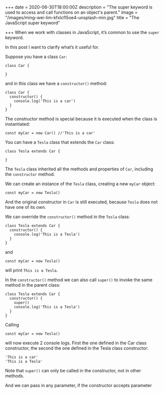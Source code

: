 +++
date = 2020-06-30T18:00:00Z
description = "The super keyword is used to access and call functions on an object's parent."
image = "/images/ming-wei-lim-kfxlcfl5oe4-unsplash-min.jpg"
title = "The JavaScript super keyword"

+++
When we work with classes in JavaScript, it’s common to use the `super` keyword.

In this post I want to clarify what’s it useful for.

Suppose you have a class `Car`:

    class Car {
    
    }

and in this class we have a `constructor()` method:

    class Car {
      constructor() {
        console.log('This is a car')
      }
    }

The constructor method is special because it is executed when the class is instantiated:

    const myCar = new Car() //'This is a car'
    

You can have a `Tesla` class that extends the `Car` class:

    class Tesla extends Car {
    
    }
    

The `Tesla` class inherited all the methods and properties of `Car`, including the `constructor` method.

We can create an instance of the `Tesla` class, creating a new `myCar` object:

    const myCar = new Tesla()

And the original constructor in `Car` is still executed, because `Tesla` does not have one of its own.

We can override the `constructor()` method in the `Tesla` class:

    class Tesla extends Car {
      constructor() {
        console.log('This is a Tesla')
      }
    }

and

    const myCar = new Tesla()

will print `This is a Tesla`.

In the `constructor()` method we can also call `super()` to invoke the same method in the parent class:

    class Tesla extends Car {
      constructor() {
        super()
        console.log('This is a Tesla')
      }
    }

Calling

    const myCar = new Tesla()

will now execute 2 console logs. First the one defined in the Car class constructor, the second the one defined in the Tesla class constructor:

    'This is a car'
    'This is a Tesla'

Note that `super()` can only be called in the constructor, not in other methods.

And we can pass in any parameter, if the constructor accepts parameter